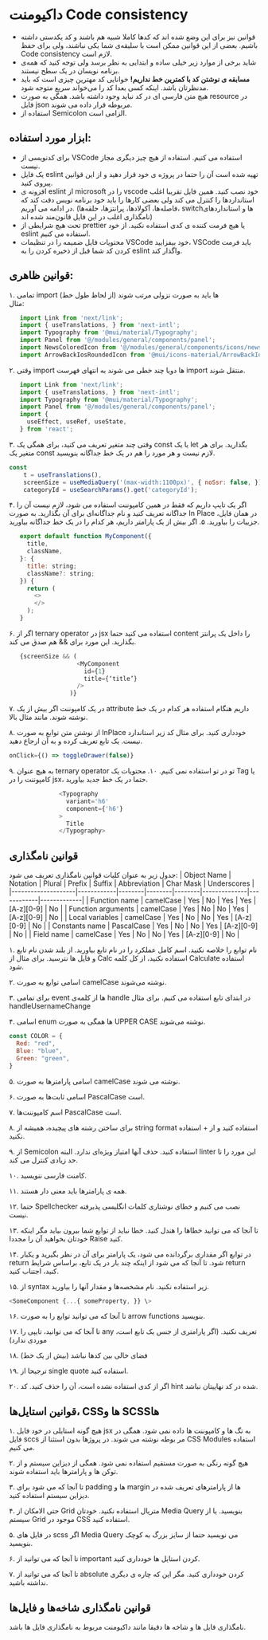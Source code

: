 # داکیومنت Code consistency

* قوانین نیز برای این وضع شده اند که کدها کاملا شبیه هم باشند و کد یکدستی داشته باشیم. بعضی از این قوانین ممکن است با سلیقه‌ی شما یکی نباشند، ولی برای حفظ  Code consistency لازم است.   
* شاید برخی از موارد زیر خیلی ساده و ابتدایی به نظر برسد ولی توجه کنید که همه‌ی برنامه نویسان در یک سطح نیستند.  
* **مسابقه ی نوشتن کد با کمترین خط نداریم\!** خوانایی کد مهترین چیزی است که باید مدنظرتان باشد. اینکه کسی بعدا کد را می‌خواند سریع متوجه شود.
* هیچ متن فارسی ای در کد نباید وجود داشته باشد. همگی به صورت resource در فایل json مربوطه قرار داده می شوند.
* استفاده از  Semicolon الزامی است.


## ابزار مورد استفاده: 

* برای کدنویسی از VSCode استفاده می کنیم. استفاده از هیچ چیز دیگری مجاز نیست.  
* یک فایل eslint تهیه شده است آن را حتما در پروژه ی خود قرار دهید و از این قوانین پیروی کنید.  
* افزونه ی eslint از microsoft را در vscode خود نصب کنید. همین فایل تقریبا اغلب استانداردها را کنترل می کند ولی بعضی کارها را باید خود برنامه نویس دقت کند که در ادامه می آوریم. (فاصله‌ها، آکولاد‌ها، پرانتزها، حلقه‌ها، switchها و استانداردهای نامگذاری اغلب در این فایل قانون‌مند شده اند)  
* تحت هیچ شرایطی از prettier یا هیچ فرمت کننده ی کدی استفاده نکنید. از خود eslint استفاده می کنیم.  
* محتویات فایل ضمیمه را در تنظیمات VSCode خود بیفزایید، VSCode باید فرمت کردن کد شما قبل از ذخیره کردن را به eslint واگذار کند.

## قوانین ظاهری:

۱. تمامی import ها باید به صورت نزولی مرتب شوند (از لحاظ طول خط)  
   مثال:  
```javascript 
   import Link from 'next/link';  
   import { useTranslations, } from 'next-intl';  
   import Typography from '@mui/material/Typography';  
   import Panel from '@/modules/general/components/panel';  
   import NewsColoredIcon from '@/modules/general/components/icons/news-colored';  
   import ArrowBackIosRoundedIcon from '@mui/icons-material/ArrowBackIosRounded';
```
     
۲. وقتی import ها دویا چند خطی می شوند به انتهای فهرست import منتقل شوند.  
```javascript
   import Link from 'next/link';  
   import { useTranslations, } from 'next-intl';  
   import Typography from '@mui/material/Typography';  
   import Panel from '@/modules/general/components/panel';  
   import {  
     useEffect, useRef, useState,  
   } from 'react';
```
۳. وقتی چند متغیر تعریف می کنید، برای همگی یک const یا یک let بگذارید. برای هر متغیر یک const لازم نیست و هر مورد را هم در یک خط جداگانه بنویسید.

```javascript
const  
    t = useTranslations(),  
    screenSize = useMediaQuery('(max-width:1100px)', { noSsr: false, }),  
    categoryId = useSearchParams().get('categoryId');
```

۴. اگر یک تایپ داریم که فقط در همین کامپوننت استفاده می شود، لازم نیست آن را جداگانه تعریف کنید و نام جداگانه‌ای برای آن بگذارید. به صورت In Place در همان فایل، جزییات را بیاورید.
۵. اگر بیش از یک پارامتر داریم، هر کدام را در یک خط جداگانه بیاورید.
```javascript
   export default function MyComponent({  
     title,  
     className,  
   }: {  
     title: string;  
     className?: string;  
   }) {   
     return (  
       <>  
       </>  
     );  
   }
```
۶. اگر از ternary operator در jsx استفاده می کنید حتما content را داخل یک پرانتز بگذارید. این مورد برای && هم صدق می کند.

```javascript
   {screenSize && (  
                   <MyComponent  
                     id={1}  
                     title={‘title’}  
                   />  
                 )}
```
۷. در یک کامپوننت اگر بیش از یک attribute داریم هنگام استفاده هر کدام در یک خط نوشته شوند. مانند مثال بالا.

۸. از نوشتن متن توابع به صورت InPlace خودداری کنید. برای مثال کد زیر استاندارد نیست. یک تابع تعریف کرده و به آن ارجاع دهید.
```javascript
onClick={() => toggleDrawer(false)}
```
۹. به هیچ عنوان ternary operator تو در تو استفاده نمی کنیم.
۱۰. محتویات یک Tag یا کامپوننت را در jsx، حتما در یک خط جدید بیاورید.
```javascript
              <Typography  
                variant='h6'  
                component={'h6'}  
              >  
                Title  
              </Typography>
```



## قوانین نامگذاری
جدول زیر به عنوان کلیات قوانین نامگذاری تعریف می شود:
| Object Name        | Notation   | Plural | Prefix | Suffix | Abbreviation | Char Mask  | Underscores |
|--------------------|------------|--------|--------|--------|--------------|------------|-------------|
| Function name      | camelCase  | Yes    | No     | Yes    | Yes          | [A-z][0-9] | No          |
| Function arguments | camelCase  | Yes    | No     | No     | Yes          | [A-z][0-9] | No          |
| Local variables    | camelCase  | Yes    | No     | No     | Yes          | [A-z][0-9] | No          |
| Constants name     | PascalCase | Yes    | No     | No     | Yes          | [A-z][0-9] | No          |
| Field name         | camelCase  | Yes    | No     | No     | Yes          | [A-z][0-9] | No          |




۱. نام توابع را خلاصه نکنید. اسم کامل عملکرد را در نام تابع بیاورید. از بلند شدن نام تابع و فایل ها نترسید. برای مثال از Calc استفاده نکنید، از کل کلمه Calculate استفاده شود.

۲. اسامی توابع به صورت camelCase نوشته می‌شوند.

۳. برای تمامی event ها از کلمه‌ی handle در ابتدای تابع استفاده می کنیم. برای مثال handleUsernameChange

۴. اسامی enum ها همگی به صورت UPPER CASE نوشته می‌شوند.
```javascript
const COLOR = {
  Red: "red",
  Blue: "blue",
  Green: "green",
}
```
۵. اسامی پارامترها به صورت camelCase نوشته می شوند.

۶. اسامی ثابت‌ها به صورت PascalCase است.

۷. اسم کامپوننت‌ها PascalCase است.

۸. برای ساختن رشته های پیچیده، همیشه از string format استفاده کنید و از + استفاده نکنید.  
   
۹. از Semicolon استفاده کنید. حذف آنها امتیاز ویژه‌ای ندارد. البته linter این مورد را تا حد زیادی کنترل می کند.
    
۱۰. کامنت فارسی ننویسید.
    
۱۱. همه ی پارامترها باید معنی دار هستند.
    
۱۲. حتما Spellchecker نصب می کنیم و خطای نوشتاری کلمات انگلیسی پذیرفته نیست.

۱۳. تا آنجا که می توانید خطاها را هندل کنید. خطا نباید از توابع شما بیرون بیاید مگر اینکه خودتان بخواهید آن را مجددا Raise کنید.

۱۴. در  توابع اگر مقداری برگردانده می شود، یک پارامتر  برای آن در نظر بگیرید و یکبار return شود. تا آنجا که می شود از اینکه چند بار در یک تابع، براساس شرایط return کنید، اجتناب کنید.

۱۵. از syntax زیر استفاده نکنید. نام مشخصه‌ها و مقدار آنها را بیاورید.  
```javascript
<SomeComponent {...{ someProperty, }} \>
```

۱۶. تا آنجا که می توانید توابع را به صورت arrow functions بنویسید.  


۱۷. تا آنجا که می توانید، تایپی را any تعریف نکنید. (اگر پارامتری از جنس یک تابع است، موردی ندارد)

۱۸. فضای خالی بین کدها نباشد (بیش از یک خط)

۱۹. ترجیحا از single quote  استفاده کنید.
    
۲۰. اگر از کدی استفاده نشده است، آن را حذف کنید. کد hint شده در کد نهاییتان نباشد.  








## قوانین استایل‌ها، CSSها و SCSSها

۱. هیچ گونه استایلی در خود فایل jsx به تگ ها و کامپوننت ها داده نمی شود. همگی در فایل sccs مر بوطه نوشته می شوند. در پروژها بدون استثنا از CSS Modules استفاده می کنیم.
   
۲. هیچ گونه رنگی به صورت مستقیم استفاده نمی شود. همگی از دیزاین سیستم و از توکن ها و پارامترها باید استفاده شوند.
   
۳. تا آنجا که می شود برای padding ها و margin ها از پارامترهای تعریف شده در دیزاین سیستم استفاده کنید.
   
۴. حتی الامکان از Grid متریال استفاده نکنید. خودتان Media Query بنویسید. یا از سیستم Grid موجود در CSS استفاده کنید.

۵. در فایل های scss اگر Media Query می نویسید حتما از سایز بزرگ به کوچک بنویسید.

۶. تا آنجا که می توانید از  important کردن استایل ها خودداری کنید.

۷. تا آنجا که می توانید از absolute کردن خودداری کنید. مگر این که چاره ی دیگری نداشته باشید.




## قوانین نامگذاری شاخه‌ها و فایل‌ها

   
نامگذاری فایل ها و شاخه ها دقیقا مانند داکیومنت مربوط به نامگذاری فایل ها باشد.  



